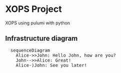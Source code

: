# XOPS Project
XOPS using pulumi with python

## Infrastructure diagram
<pre class="mermaid">
  sequenceDiagram
    Alice->>John: Hello John, how are you?
    John-->>Alice: Great!
    Alice-)John: See you later!
</pre>
<script> mermaid.initialize({ startOnLoad: true }); </script>